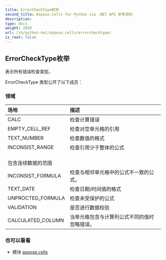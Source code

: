 ```yaml
---
title: ErrorCheckType枚举
second_title: Aspose.Cells for Python via .NET API 参考资料
description:
type: docs
weight: 2010
url: /zh/python-net/aspose.cells/errorchecktype/
is_root: false
---
```

## ErrorCheckType枚举
表示所有错误检查类型。



ErrorCheckType 类型公开了以下成员：

### 领域
|场地|描述|
| :- | :- |
| CALC |检查计算错误|
| EMPTY_CELL_REF |检查对空单元格的引用|
| TEXT_NUMBER |检查数值的格式|
| INCONSIST_RANGE |检查引用少于整体的公式<br/>包含连续数据的范围|
| INCONSIST_FORMULA |检查与相邻单元格中的公式不一致的公式。|
| TEXT_DATE |检查日期/时间值的格式|
| UNPROCTED_FORMULA |检查未受保护的公式|
| VALIDATION |是否进行数据校验|
| CALCULATED_COLUMN |当单元格包含与计算列公式不同的值时忽略错误。|



### 也可以看看
* 模块 [aspose.cells](..)
